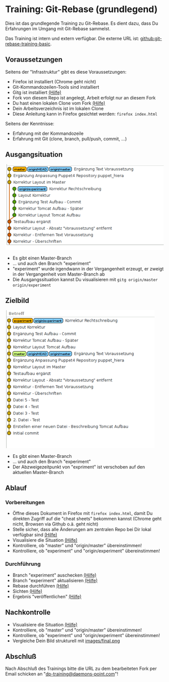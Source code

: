 Training: Git-Rebase (grundlegend)
==================================

Dies ist das grundlegende Training zu Git-Rebase.
Es dient dazu, dass Du Erfahrungen im Umgang mit
Git-Rebase sammelst.

Das Training ist intern und extern verfügbar.
Die externe URL ist: [github:git-rebase-training-basic](https://github.com/70435-training/git-rebase-training-basic).

Voraussetzungen
---------------

Seitens der "Infrastruktur" gibt es diese Voraussetzungen:

* Firefox ist installiert (Chrome geht nicht)
* Git-Kommandozeilen-Tools sind installiert
* Gitg ist installiert [(Hilfe)](cheat-sheet/cheat-sheet.md#0900)
* Fork von diesem Repo ist angelegt, Arbeit erfolgt nur an
  diesem Fork
* Du hast einen lokalen Clone vom Fork [(Hilfe)](cheat-sheet/cheat-sheet.md#0900)
* Dein Arbeitsverzeichnis ist im lokalen Clone
* Diese Anleitung kann in Firefox gesichtet werden: `firefox index.html`

Seitens der Kenntnisse:

* Erfahrung mit der Kommandozeile
* Erfahrung mit Git (clone, branch, pull/push, commit, ...)

Ausgangsituation
----------------

![Ausgangssituation](images/start.png)

- Es gibt einen Master-Branch
- ... und auch den Branch "experiment"
- "experiment" wurde irgendwann in der Vergangenheit erzeugt,
  er zweigt in der Vergangenheit vom Master-Branch ab
- Die Ausgangssituation kannst Du visualisieren mit `gitg origin/master origin/experiment`

Zielbild
--------

![Zielsituation](images/final.png)

- Es gibt einen Master-Branch
- ... und auch den Branch "experiment"
- Der Abzweigezeitpunkt von "expriment" ist verschoben
  auf den aktuellen Master-Branch

Ablauf
------

### Vorbereitungen

- Öffne dieses Dokument in Firefox mit `firefox index.html`,
  damit Du direkten Zugriff auf die "cheat sheets" bekommen kannst
  (Chrome geht nicht, Browsen via Github o.ä. geht nicht)
- Stelle sicher, dass alle Änderungen am zentralen Repo bei Dir lokal verfügbar sind [(Hilfe)](cheat-sheet/cheat-sheet.md#1010)
- Visualisiere die Situation [(Hilfe)](cheat-sheet/cheat-sheet.md#1020)
- Kontrolliere, ob "master" und "origin/master" übereinstimmen!
- Kontrolliere, ob "experiment" und "origin/experiment" übereinstimmen!

### Durchführung

- Branch "experiment" auschecken [(Hilfe)](cheat-sheet/cheat-sheet.md#1110)
- Branch "experiment" aktualisieren [(Hilfe)](cheat-sheet/cheat-sheet.md#1120)
- Rebase durchführen [(Hilfe)](cheat-sheet/cheat-sheet.md#1130)
- Sichten [(Hilfe)](cheat-sheet/cheat-sheet.md#1140)
- Ergebnis "veröffentlichen" [(Hilfe)](cheat-sheet/cheat-sheet.md#1150)

Nachkontrolle
-------------

- Visualisiere die Situation [(Hilfe)](cheat-sheet/cheat-sheet.md#1210)
- Kontrolliere, ob "master" und "origin/master" übereinstimmen!
- Kontrolliere, ob "experiment" und "origin/experiment" übereinstimmen!
- Vergleiche Dein Bild strukturell mit [images/final.png](images/final.png)

Abschluß
--------

Nach Abschluß des Trainings bitte die URL zu dem bearbeiteten
Fork per Email schicken an "dp-training@daemons-point.com"!
